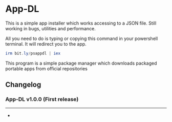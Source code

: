 # App-DL

This is a simple app installer which works accessing to a JSON file. Still working in bugs, utilities and performance.

All you need to do is typing or copying this command in your powershell terminal. It will redirect you to the app.

```powershell
irm bit.ly/psappdl | iex
```


This program is a simple package manager which downloads packaged portable apps from official repositories


## Changelog


### App-DL v1.0.0 (First release)

---

* 
